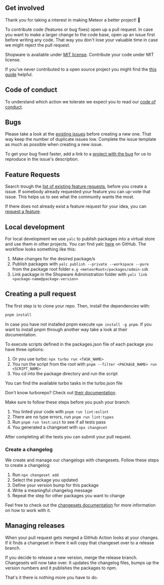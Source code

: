 ## Get involved

Thank you for taking a interest in making Meteor a better project! 💙

To contribute code (features or bug fixes) open up a pull request.
In case you want to make a larger change to the code base, open up
an issue first before writing any code. That way you don't lose your
valuable time in case we might reject the pull request.

Shopware is available under [MIT license](./LICENSE.md).
Contribute your code under MIT license.

If you've never contributed to a open source project you might
find the [this guide](https://opensource.guide/how-to-contribute/) helpful.

## Code of conduct

To understand which action we tolerate we expect you to read
our [code of conduct](./CONTRIBUTING.md).

## Bugs

Please take a look at the [existing issues](https://github.com/shopware/meteor/issues)
before creating a new one. That way keep the number of duplicate issues low.
Complete the issue template as much as possible when creating a new issue.

To get your bug fixed faster, add a link to a
[project with the bug](https://stackblitz.com/edit/vitejs-vite-emem8b?file=index.html&terminal=dev)
for us to reproduce in the issue's description.

## Feature Requests

Search trough the [list of existing feature requests](https://github.com/shopware/meteor/issues),
before you create a issue. If somebody already requested your feature you
can up-vote that issue. This helps us to see what the community wants the most.

If there does not already exist a feature request for your idea,
you can [request a feature](https://github.com/shopware/meteor/issues/new).

## Local development

For local development we use `yalc` to publish packages into a virtual store and use them in other projects.
You can find yalc [here](https://github.com/wclr/yalc) on GitHub.
The workflow looks something like this:

1. Make changes for the desired package/s
2. Publish packages with `yalc publish --private --workspace --pure` from the package root folder `e.g <meteorRoot>/packages/admin-sdk`
3. Link package in the Shopware Administration folder with `yalc link <package-name@package-version>`

## Creating a pull request

The first step is to clone your repo. Then, install the dependencies with:

```sh
pnpm install
```

In case you have not installed pnpm execute `npm install -g pnpm`.
If you want to install pnpm through another way take a look at their documentation.

To execute scripts defined in the packages.json file of each package you have three options:

1. Or you use turbo: `npx turbo run <TASK_NAME>`
2. You run the script from the root with `pnpm --filter <PACKAGE_NAME> run <SCRIPT_NAME>`
3. You cd into the package directory and run the script

You can find the available turbo tasks in the turbo.json file

Don't know turborepo? Check out [their documentation](https://turbo.build/repo/docs).

Make sure to follow these steps before you push your branch:

1. You linted your code with `pnpm run lint:eslint`
2. There are no type errors, run `pnpm run lint:types`
3. Run `pnpm run test:unit` to see if all tests pass
4. You generated a changeset with `npx changeset`

After completing all the tests you can submit your pull request.

### Create a changelog

We create and manage our changelogs with changesets. Follow these steps
to create a changelog:

1. Run `npx changeset add`
2. Select the package you updated
3. Define your version bump for this package
4. Write a meaningful changelog message
5. Repeat the step for other packages you want to change

Feel free to check out the [changesets documentation](https://github.com/changesets/changesets?tab=readme-ov-file#documentation)
for more information on how to work with it.

## Managing releases

When your pull request gets merged a GitHub Action looks at your changes. If it finds a changeset in there it will copy that changeset over to a release branch.

If you decide to release a new version, merge the release branch. Changesets will now take over. It updates the changelog files, bumps up the version numbers and it publishes the packages to npm.

That's it there is nothing more you have to do.
